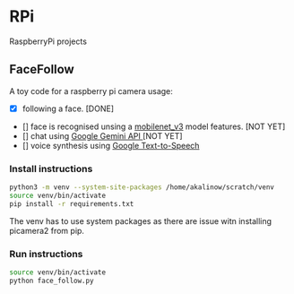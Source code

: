 # RPi
RaspberryPi projects


## FaceFollow

A toy code for a raspberry pi camera usage:

- [x] following a face. [DONE]
- [] face is recognised unsing a [mobilenet_v3](https://www.kaggle.com/models/google/mobilenet-v3/tfLite/large-100-224-feature-vector-metadata) model features. [NOT YET]
- [] chat using [Google Gemini API ](https://ai.google.dev/gemini-api/docs/quickstart?lang=python) [NOT YET]
- [] voice synthesis using [Google Text-to-Speech](https://gtts.readthedocs.io/en/latest/index.html)

### Install instructions

```Bash
python3 -m venv --system-site-packages /home/akalinow/scratch/venv
source venv/bin/activate
pip install -r requirements.txt
```

The venv has to use system packages as there are issue witn installing picamera2 from pip.


### Run instructions
```Bash
source venv/bin/activate
python face_follow.py
```
